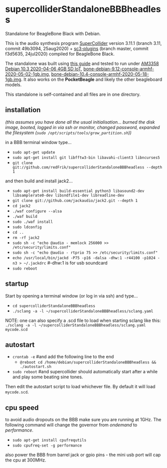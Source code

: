 # supercolliderStandaloneBBBheadless
Standalone for BeagleBone Black with Debian.

This is the audio synthesis program [SuperCollider](https://github.com/supercollider/supercollider) version 3.11.1 (branch 3.11, commit 49b3094, 25aug2020) + [sc3-plugins](https://github.com/supercollider/sc3-plugins) (branch master, commit f3d5635, 24jul2020) compiled for BeagleBone Black.

The standalone was built using [this guide](https://github.com/supercollider/supercollider/blob/develop/README_BEAGLEBONE_BLACK.md) and tested to run under [AM3358 Debian 10.3 2020-04-06 4GB SD IoT](https://beagleboard.org/latest-images), [bone-debian-9.12-console-armhf-2020-05-02-1gb.img](https://elinux.org/Beagleboard:BeagleBoneBlack_Debian#Debian_Stretch_Console_Snapshot), [bone-debian-10.4-console-armhf-2020-05-18-1gb.img](https://elinux.org/Beagleboard:BeagleBoneBlack_Debian#Debian_Buster_Console_Snapshot). It also works on the **PocketBeagle** and likely the other beagleboard models.

This standalone is self-contained and all files are in one directory.

installation
--

_(this assumes you have done all the usual initialisation... burned the disk image, booted, logged in via ssh or monitor, changed password, expanded the filesystem (```sudo /opt/scripts/tools/grow_partition.sh```))_

in a BBB terminal window type...

* `sudo apt-get update`
* `sudo apt-get install git libfftw3-bin libavahi-client3 libncurses5`
* `git clone git://github.com/redFrik/supercolliderStandaloneBBBheadless --depth 1`

and then build and install jack2...

* `sudo apt-get install build-essential python3 libasound2-dev libsamplerate0-dev libsndfile1-dev libreadline-dev`
* `git clone git://github.com/jackaudio/jack2.git --depth 1`
* `cd jack2`
* `./waf configure --alsa`
* `./waf build`
* `sudo ./waf install`
* `sudo ldconfig`
* `cd ..`
* `rm -rf jack2`
* `sudo sh -c "echo @audio - memlock 256000 >> /etc/security/limits.conf"`
* `sudo sh -c "echo @audio - rtprio 75 >> /etc/security/limits.conf"`
* `echo /usr/local/bin/jackd -P75 -p16 -dalsa -dhw:1 -r44100 -p1024 -n3 > ~/.jackdrc` #-dhw:1 is for usb soundcard
* `sudo reboot`

startup
--

Start by opening a terminal window (or log in via ssh) and type...

* `cd supercolliderStandaloneBBBheadless`
* `./sclang -a -l ~/supercolliderStandaloneBBBheadless/sclang.yaml`

NOTE: one can also specify a .scd file to load when starting sclang like this: `./sclang -a -l ~/supercolliderStandaloneBBBheadless/sclang.yaml mycode.scd`

autostart
--

* `crontab -e` #and add the following line to the end
  * `@reboot cd /home/debian/supercolliderStandaloneBBBheadless && ./autostart.sh`
* `sudo reboot` #and supercollider should automatically start after a while and play some beating sine tones.

Then edit the autostart script to load whichever file. By default it will load `mycode.scd`.

cpu speed
--

to avoid audio dropouts on the BBB make sure you are running at 1GHz. The following command will change the governor from *ondemand* to *performance*.

* `sudo apt-get install cpufrequtils`
* `sudo cpufreq-set -g performance`

also power the BBB from barrel jack or gpio pins - the mini usb port will cap the cpu at 300MHz.
